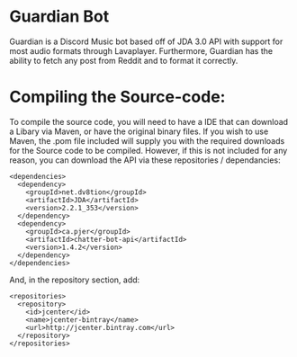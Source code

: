 # Guardian Bot
Guardian is a Discord Music bot based off of JDA 3.0 API with support for most audio formats through Lavaplayer. Furthermore, 
Guardian has the ability to fetch any post from Reddit and to format it correctly. 

# Compiling the Source-code:
To compile the source code, you will need to have a IDE that can download a Libary via Maven, or have the original binary files. If
you wish to use Maven, the .pom file included will supply you with the required downloads for the Source code to be compiled. However,
if this is not included for any reason, you can download the API via these repositories / dependancies:
```
<dependencies>
  <dependency>
    <groupId>net.dv8tion</groupId>
    <artifactId>JDA</artifactId>
    <version>2.2.1_353</version>
  </dependency>
  <dependency>
    <groupId>ca.pjer</groupId>
    <artifactId>chatter-bot-api</artifactId>
    <version>1.4.2</version>
  </dependency>
</dependencies>
```

And, in the repository section, add:
```
<repositories>
  <repository>
    <id>jcenter</id>
    <name>jcenter-bintray</name>
    <url>http://jcenter.bintray.com</url>
  </repository>
</repositories>
```
